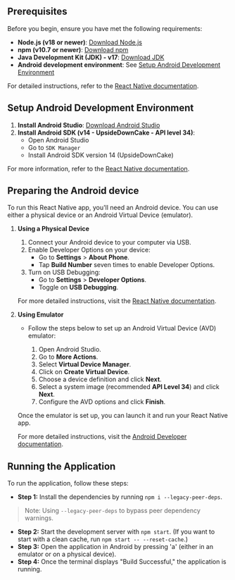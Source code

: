 ## Prerequisites

Before you begin, ensure you have met the following requirements:

- **Node.js (v18 or newer)**: [Download Node.js](https://nodejs.org/en/download/package-manager/)
- **npm (v10.7 or newer)**: [Download npm](https://docs.npmjs.com/downloading-and-installing-node-js-and-npm)
- **Java Development Kit (JDK) - v17**: [Download JDK](https://openjdk.org/)
- **Android development environment**: See [Setup Android Development Environment](#setup-android-development-environment)

For detailed instructions, refer to the [React Native documentation](https://reactnative.dev/docs/set-up-your-environment).

## Setup Android Development Environment

1. **Install Android Studio**: [Download Android Studio](https://developer.android.com/studio/index.html)
2. **Install Android SDK (v14 - UpsideDownCake - API level 34)**:
   - Open Android Studio
   - Go to `SDK Manager`
   - Install Android SDK version 14 (UpsideDownCake)

For more information, refer to the [React Native documentation](https://reactnative.dev/docs/set-up-your-environment).

## Preparing the Android device

To run this React Native app, you'll need an Android device. You can use either a physical device or an Android Virtual Device (emulator).

1. **Using a Physical Device**

   1. Connect your Android device to your computer via USB.
   2. Enable Developer Options on your device:
      - Go to **Settings** > **About Phone**.
      - Tap **Build Number** seven times to enable Developer Options.
   3. Turn on USB Debugging:
      - Go to **Settings** > **Developer Options**.
      - Toggle on **USB Debugging**.

   For more detailed instructions, visit the [React Native documentation](https://reactnative.dev/docs/running-on-device).

2. **Using Emulator**

   - Follow the steps below to set up an Android Virtual Device (AVD) emulator:

     1. Open Android Studio.
     2. Go to **More Actions**.
     3. Select **Virtual Device Manager**.
     4. Click on **Create Virtual Device**.
     5. Choose a device definition and click **Next**.
     6. Select a system image (recommended **API Level 34**) and click **Next**.
     7. Configure the AVD options and click **Finish**.

   Once the emulator is set up, you can launch it and run your React Native app.

   For more detailed instructions, visit the [Android Developer documentation](https://developer.android.com/studio/run/managing-avds.html).

## Running the Application

To run the application, follow these steps:

- **Step 1:** Install the dependencies by running `npm i --legacy-peer-deps`. 
> Note: Using `--legacy-peer-deps` to bypass peer dependency warnings.
- **Step 2:** Start the development server with `npm start`. (If you want to start with a clean cache, run `npm start -- --reset-cache`.)
- **Step 3:** Open the application in Android by pressing 'a' (either in an emulator or on a physical device).
- **Step 4:** Once the terminal displays "Build Successful," the application is running.